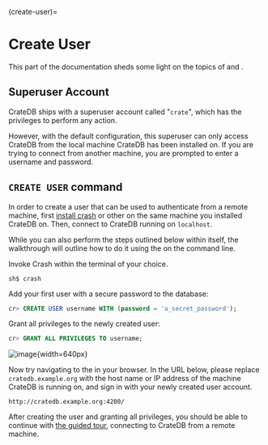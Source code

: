 (create-user)=
# Create User

This part of the documentation sheds some light on the topics of
[](inv:crate-reference#administration_user_management) and
[](inv:crate-reference#administration-privileges).


## Superuser Account

CrateDB ships with a superuser account called "`crate`", which has the
privileges to perform any action.

However, with the default configuration, this superuser can only access
CrateDB from the local machine CrateDB has been installed on. If you are
trying to connect from another machine, you are prompted to enter a
username and password.


## `CREATE USER` command

In order to create a user that can be used to authenticate from a remote
machine, first
[install crash](inv:crate-crash:*:label#getting-started) or other
[](inv:crate-clients-tools:*:label#index) on the same machine you installed
CrateDB on. Then, connect to CrateDB running on `localhost`.

While you can also perform the steps outlined below within
[](inv:crate-admin-ui:*:label#index) itself, the
walkthrough will outline how to do it using the
[](inv:crate-crash:*:label#index) on the command line.

Invoke Crash within the terminal of your choice.

```console
sh$ crash
```

Add your first user with a secure password to the database:

```sql
cr> CREATE USER username WITH (password = 'a_secret_password');
```

Grant all privileges to the newly created user:

```sql
cr> GRANT ALL PRIVILEGES TO username;
```

![image](/_assets/img/getting-started/create-user.png){width=640px}

Now try navigating to the [](inv:crate-admin-ui:*:label#index) in your
browser. In the URL below, please replace `cratedb.example.org` with
the host name or IP address of the machine CrateDB is running on, and
sign in with your newly created user account.

    http://cratedb.example.org:4200/

After creating the user and granting all privileges, you should be able
to continue with [the guided tour](#use), connecting to CrateDB from a
remote machine.
